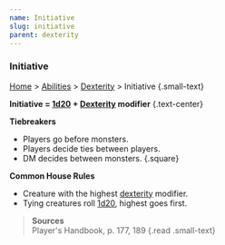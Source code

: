 ```yaml
---
name: Initiative
slug: initiative
parent: dexterity
---
```

### Initiative
[Home](dm-operations-center) > [Abilities](abilities) > [Dexterity](dexterity) > Initiative {.small-text}

**Initiative = [1d20](/roll/1d20) + [Dexterity](dexterity) modifier** {.text-center}

**Tiebreakers**
- Players go before monsters.
- Players decide ties between players.
- DM decides between monsters.
{.square}

**Common House Rules**
- Creature with the highest [dexterity](dexterity) modifier.
- Tying creatures roll [1d20](/roll/1d20), highest goes first.

> **Sources** <br/>
> Player's Handbook, p. 177, 189
{.read .small-text}